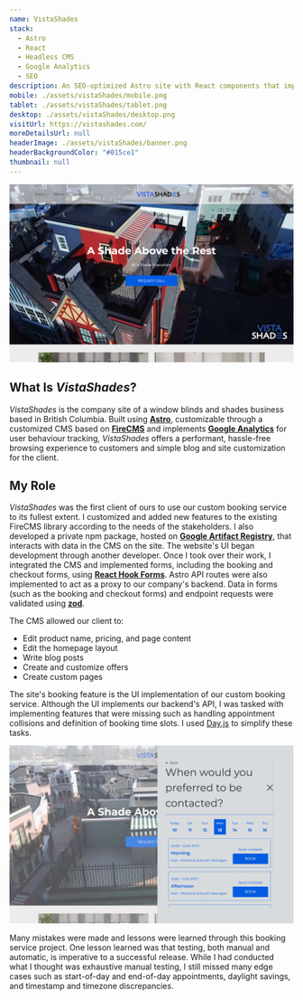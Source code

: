 ```yaml
---
name: VistaShades
stack:
  - Astro
  - React
  - Headless CMS
  - Google Analytics
  - SEO
description: An SEO-optimized Astro site with React components that implements Google Analytics and a headless CMS for simple page customization.
mobile: ./assets/vistaShades/mobile.png
tablet: ./assets/vistaShades/tablet.png
desktop: ./assets/vistaShades/desktop.png
visitUrl: https://vistashades.com/
moreDetailsUrl: null
headerImage: ./assets/vistaShades/banner.png
headerBackgroundColor: "#015ce1"
thumbnail: null
---
```


![Screenshot of the desktop site of VistaShades](./assets/vistaShades/desktop.png "VistaShades homepage")

## What Is *VistaShades*?

*VistaShades* is the company site of a window blinds and shades business based in British Columbia. Built using **[Astro](https://astro.build/)**, customizable through a customized CMS based on **[FireCMS](https://firecms.co/)** and implements **[Google Analytics](https://marketingplatform.google.com/about/analytics/)** for user behaviour tracking, *VistaShades* offers a performant, hassle-free browsing experience to customers and simple blog and site customization for the client.

## My Role

*VistaShades* was the first client of ours to use our custom booking service to its fullest extent. I customized and added new features to the existing FireCMS library according to the needs of the stakeholders. I also developed a private npm package, hosted on **[Google Artifact Registry](https://cloud.google.com/artifact-registry/docs)**, that interacts with data in the CMS on the site. The website's UI began development through another developer. Once I took over their work, I integrated the CMS and implemented forms, including the booking and checkout forms, using **[React Hook Forms](https://react-hook-form.com/)**. Astro API routes were also implemented to act as a proxy to our company's backend. Data in forms (such as the booking and checkout forms) and 
endpoint requests were validated using **[zod](https://zod.dev/)**.

The CMS allowed our client to:
- Edit product name, pricing, and page content
- Edit the homepage layout
- Write blog posts
- Create and customize offers
- Create custom pages

The site's booking feature is the UI implementation of our custom booking service. Although the UI implements our backend's API, I was tasked with implementing features that were missing such as handling appointment collisions and definition of booking time slots. I used [Day.js](https://day.js.org/) to simplify these tasks. 

![Screenshot of the desktop UI of the booking system](./assets/vistaShades/booking-system.png "VistaShades desktop booking system")

Many mistakes were made and lessons were learned through this booking service project. One lesson learned was that testing, both manual and automatic, is imperative to a successful release. While I had conducted what I thought was exhaustive manual testing, I still missed many edge cases such as start-of-day and end-of-day appointments, daylight savings, and timestamp and timezone discrepancies.
